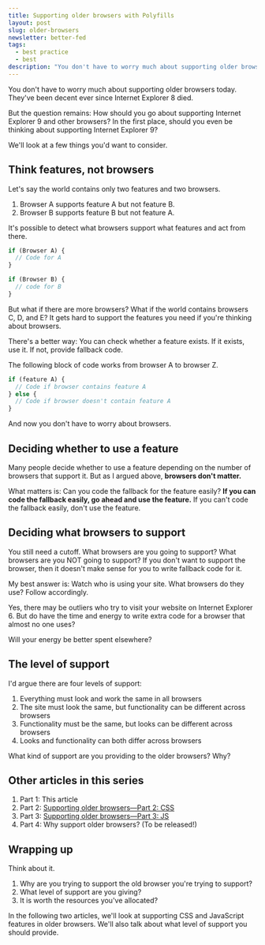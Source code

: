 ```yaml
---
title: Supporting older browsers with Polyfills
layout: post
slug: older-browsers
newsletter: better-fed
tags:
  - best practice
  - best
description: "You don't have to worry much about supporting older browsers today. They've been decent ever since Internet Explorer 8 died. But the question remains: How should you go about supporting Internet Explorer 9 and other browsers?"
---
```


You don't have to worry much about supporting older browsers today. They've been decent ever since Internet Explorer 8 died.

But the question remains: How should you go about supporting Internet Explorer 9 and other browsers? In the first place, should you even be thinking about supporting Internet Explorer 9?

We'll look at a few things you'd want to consider.

<!-- more -->

<div class="jsCkClone" data-should-not-clone></div>

## Think features, not browsers

Let's say the world contains only two features and two browsers.

1. Browser A supports feature A but not feature B.
2. Browser B supports feature B but not feature A.

It's possible to detect what browsers support what features and act from there.

```js
if (Browser A) {
  // Code for A
}

if (Browser B) {
  // code for B
}
```

But what if there are more browsers? What if the world contains browsers C, D, and E? It gets hard to support the features you need if you're thinking about browsers.

There's a better way: You can check whether a feature exists. If it exists, use it. If not, provide fallback code.

The following block of code works from browser A to browser Z.

```js
if (feature A) {
  // Code if browser contains feature A
} else {
  // Code if browser doesn't contain feature A
}
```

And now you don't have to worry about browsers.

## Deciding whether to use a feature

Many people decide whether to use a feature depending on the number of browsers that support it. But as I argued above, **browsers don't matter.**

What matters is: Can you code the fallback for the feature easily? **If you can code the fallback easily, go ahead and use the feature.** If you can't code the fallback easily, don't use the feature.

## Deciding what browsers to support

You still need a cutoff. What browsers are you going to support? What browsers are you NOT going to support? If you don't want to support the browser, then it doesn't make sense for you to write fallback code for it.

My best answer is: Watch who is using your site. What browsers do they use? Follow accordingly.

Yes, there may be outliers who try to visit your website on Internet Explorer 6. But do have the time and energy to write extra code for a browser that almost no one uses?

Will your energy be better spent elsewhere?

## The level of support

I'd argue there are four levels of support:

1. Everything must look and work the same in all browsers
2. The site must look the same, but functionality can be different across browsers
3. Functionality must be the same, but looks can be different across browsers
4. Looks and functionality can both differ across browsers

What kind of support are you providing to the older browsers? Why?

## Other articles in this series

1. Part 1: This article
2. Part 2: [Supporting older browsers—Part 2: CSS][1]
3. Part 3: [Supporting older browsers—Part 3: JS][2]
4. Part 4: Why support older browsers? (To be released!)

## Wrapping up

Think about it.

1. Why are you trying to support the old browser you're trying to support?
2. What level of support are you giving?
3. It is worth the resources you've allocated?

In the following two articles, we'll look at supporting CSS and JavaScript features in older browsers. We'll also talk about what level of support you should provide.

[1]: /blog/older-browsers-css
[2]: /blog/older-browsers-js 'Supporting older browsers—Part 3: JS'
